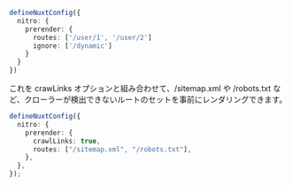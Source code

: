 ```ts [nuxt.config.ts|js]
defineNuxtConfig({
  nitro: {
    prerender: {
      routes: ['/user/1', '/user/2']
      ignore: ['/dynamic']
    }
  }
})
```

これを crawLinks オプションと組み合わせて、/sitemap.xml や /robots.txt など、クローラーが検出できないルートのセットを事前にレンダリングできます。

```ts [nuxt.config.ts|js]
defineNuxtConfig({
  nitro: {
    prerender: {
      crawlLinks: true,
      routes: ["/sitemap.xml", "/robots.txt"],
    },
  },
});
```
